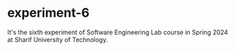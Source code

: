 # experiment-6
It's the sixth experiment of Software Engineering Lab course in Spring 2024 at Sharif University of Technology.
